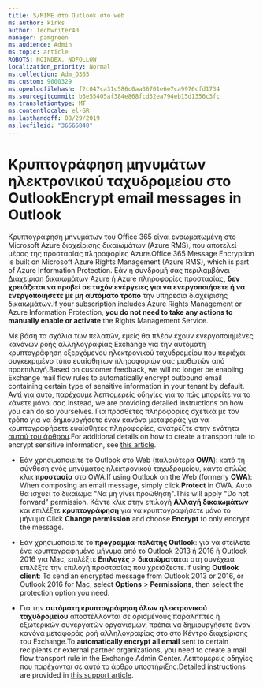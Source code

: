 ```yaml
---
title: S/MIME στο Outlook στο web
ms.author: kirks
author: Techwriter40
manager: pamgreen
ms.audience: Admin
ms.topic: article
ROBOTS: NOINDEX, NOFOLLOW
localization_priority: Normal
ms.collection: Adm_O365
ms.custom: 9000329
ms.openlocfilehash: f2c047ca31c586c0aa36701e6e7ca9976cfd1734
ms.sourcegitcommit: b3e55405af384e868fcd32ea794eb15d1356c3fc
ms.translationtype: MT
ms.contentlocale: el-GR
ms.lasthandoff: 08/29/2019
ms.locfileid: "36666840"
---
```

# <a name="encrypt-email-messages-in-outlook"></a><span data-ttu-id="fa622-102">Κρυπτογράφηση μηνυμάτων ηλεκτρονικού ταχυδρομείου στο Outlook</span><span class="sxs-lookup"><span data-stu-id="fa622-102">Encrypt email messages in Outlook</span></span>

<span data-ttu-id="fa622-103">Κρυπτογράφηση μηνυμάτων του Office 365 είναι ενσωματωμένη στο Microsoft Azure διαχείρισης δικαιωμάτων (Azure RMS), που αποτελεί μέρος της προστασίας πληροφορίες Azure.</span><span class="sxs-lookup"><span data-stu-id="fa622-103">Office 365 Message Encryption is built on Microsoft Azure Rights Management (Azure RMS), which is part of Azure Information Protection.</span></span> <span data-ttu-id="fa622-104">Εάν η συνδρομή σας περιλαμβάνει Διαχείριση δικαιωμάτων Azure ή Azure πληροφορίες προστασίας, **δεν χρειάζεται να προβεί σε τυχόν ενέργειες για να ενεργοποιήσετε ή να ενεργοποιήσετε με μη αυτόματο τρόπο** την υπηρεσία διαχείρισης δικαιωμάτων.</span><span class="sxs-lookup"><span data-stu-id="fa622-104">If your subscription includes Azure Rights Management or Azure Information Protection, **you do not need to take any actions to manually enable or activate** the Rights Management Service.</span></span>

<span data-ttu-id="fa622-105">Με βάση τα σχόλια των πελατών, εμείς θα πλέον έχουν ενεργοποιημένες κανόνων ροής αλληλογραφίας Exchange για την αυτόματη κρυπτογράφηση εξερχόμενου ηλεκτρονικού ταχυδρομείου που περιέχει συγκεκριμένο τύπο ευαίσθητων πληροφοριών σας μισθωτών από προεπιλογή.</span><span class="sxs-lookup"><span data-stu-id="fa622-105">Based on customer feedback, we will no longer be enabling Exchange mail flow rules to automatically encrypt outbound email containing certain type of sensitive information in your tenant by default.</span></span> <span data-ttu-id="fa622-106">Αντί για αυτό, παρέχουμε λεπτομερείς οδηγίες για το πώς μπορείτε να το κάνετε μόνοι σας.</span><span class="sxs-lookup"><span data-stu-id="fa622-106">Instead, we are providing detailed instructions on how you can do so yourselves.</span></span> <span data-ttu-id="fa622-107">Για πρόσθετες πληροφορίες σχετικά με τον τρόπο για να δημιουργήσετε έναν κανόνα μεταφοράς για να κρυπτογραφήσετε ευαίσθητες πληροφορίες, ανατρέξτε στην ενότητα [αυτού του άρθρου](https://aka.ms/OmeEtr).</span><span class="sxs-lookup"><span data-stu-id="fa622-107">For additional details on how to create a transport rule to encrypt sensitive information, see [this article](https://aka.ms/OmeEtr).</span></span>

- <span data-ttu-id="fa622-108">Εάν χρησιμοποιείτε το Outlook στο Web (παλαιότερα **OWA**): κατά τη σύνθεση ενός μηνύματος ηλεκτρονικού ταχυδρομείου, κάντε απλώς κλικ **προστασία** στο OWA.</span><span class="sxs-lookup"><span data-stu-id="fa622-108">If using Outlook on the Web (formerly **OWA**): When composing an email message, simply click **Protect** in OWA.</span></span> <span data-ttu-id="fa622-109">Αυτό θα ισχύει το δικαίωμα "Να μη γίνει προώθηση".</span><span class="sxs-lookup"><span data-stu-id="fa622-109">This will apply "Do not forward" permission.</span></span> <span data-ttu-id="fa622-110">Κάντε κλικ στην επιλογή **Αλλαγή δικαιωμάτων** και επιλέξτε **κρυπτογράφηση** για να κρυπτογραφήσετε μόνο το μήνυμα.</span><span class="sxs-lookup"><span data-stu-id="fa622-110">Click **Change permission** and choose **Encrypt** to only encrypt the message.</span></span>

- <span data-ttu-id="fa622-111">Εάν χρησιμοποιείτε το **πρόγραμμα-πελάτης Outlook**: για να στείλετε ένα κρυπτογραφημένο μήνυμα από το Outlook 2013 ή 2016 ή Outlook 2016 για Mac, επιλέξτε **Επιλογές** > **δικαιώματα**και στη συνέχεια επιλέξτε την επιλογή προστασίας που χρειάζεστε.</span><span class="sxs-lookup"><span data-stu-id="fa622-111">If using **Outlook client**: To send an encrypted message from Outlook 2013 or 2016, or Outlook 2016 for Mac, select **Options** > **Permissions**, then select the protection option you need.</span></span>

- <span data-ttu-id="fa622-112">Για την **αυτόματη κρυπτογράφηση όλων ηλεκτρονικού ταχυδρομείου** αποστέλλονται σε ορισμένους παραλήπτες ή εξωτερικών συνεργατών οργανισμών, πρέπει να δημιουργήσετε έναν κανόνα μεταφοράς ροή αλληλογραφίας στο στο Κέντρο διαχείρισης του Exchange.</span><span class="sxs-lookup"><span data-stu-id="fa622-112">To **automatically encrypt all email** sent to certain recipients or external partner organizations, you need to create a mail flow transport rule in the Exchange Admin Center.</span></span> <span data-ttu-id="fa622-113">Λεπτομερείς οδηγίες που παρέχονται σε [αυτό το άρθρο υποστήριξης](https://docs.microsoft.com/office365/securitycompliance/define-mail-flow-rules-to-encrypt-email#create-a-mail-flow-rule-to-encrypt-email-messages-with-the-new-ome-capabilities).</span><span class="sxs-lookup"><span data-stu-id="fa622-113">Detailed instructions are provided in [this support article](https://docs.microsoft.com/office365/securitycompliance/define-mail-flow-rules-to-encrypt-email#create-a-mail-flow-rule-to-encrypt-email-messages-with-the-new-ome-capabilities).</span></span>

